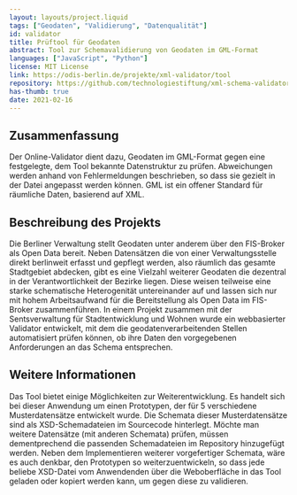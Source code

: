 ```yaml
---
layout: layouts/project.liquid
tags: ["Geodaten", "Validierung", "Datenqualität"]
id: validator
title: Prüftool für Geodaten
abstract: Tool zur Schemavalidierung von Geodaten im GML-Format
languages: ["JavaScript", "Python"]
license: MIT License
link: https://odis-berlin.de/projekte/xml-validator/tool
repository: https://github.com/technologiestiftung/xml-schema-validator-for-berlins-geodata
has-thumb: true
date: 2021-02-16
---
```


## Zusammenfassung

Der Online-Validator dient dazu, Geodaten im GML-Format gegen eine festgelegte, dem Tool bekannte Datenstruktur zu prüfen. Abweichungen werden anhand von Fehlermeldungen beschrieben, so dass sie gezielt in der Datei angepasst werden können. GML ist ein offener Standard für räumliche Daten, basierend auf XML.

## Beschreibung des Projekts

Die Berliner Verwaltung stellt Geodaten unter anderem über den FIS-Broker als Open Data bereit. Neben Datensätzen die von einer Verwaltungsstelle direkt berlinweit erfasst und gepflegt werden, also räumlich das gesamte Stadtgebiet abdecken, gibt es eine Vielzahl weiterer Geodaten die dezentral in der Verantwortlichkeit der Bezirke liegen. Diese weisen teilweise eine starke schematische Heterogenität untereinander auf und lassen sich nur mit hohem Arbeitsaufwand für die Bereitstellung als Open Data im FIS-Broker zusammenführen. In einem Projekt zusammen mit der Sentsverwaltung für Stadtentwicklung und Wohnen wurde ein webbasierter Validator entwickelt, mit dem die geodatenverarbeitenden Stellen automatisiert prüfen können, ob ihre Daten den vorgegebenen Anforderungen an das Schema entsprechen.

## Weitere Informationen

Das Tool bietet einige Möglichkeiten zur Weiterentwicklung. Es handelt sich bei dieser Anwendung um einen Prototypen, der für 5 verschiedene Musterdatensätze entwickelt wurde. Die Schemata dieser Musterdatensätze sind als XSD-Schemadateien im Sourcecode hinterlegt. Möchte man weitere Datensätze (mit anderen Schemata) prüfen, müssen dementprechend die passenden Schemadateien im Repository hinzugefügt werden.
Neben dem Implementieren weiterer vorgefertiger Schemata, wäre es auch denkbar, den Prototypen so weiterzuentwickeln, so dass jede beliebe XSD-Datei vom Anwendenden über die Weboberfläche in das Tool geladen oder kopiert werden kann, um gegen diese zu validieren.
